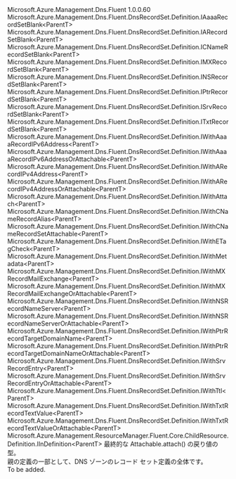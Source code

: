 <Type Name="IDefinition&lt;ParentT&gt;" FullName="Microsoft.Azure.Management.Dns.Fluent.DnsRecordSet.Definition.IDefinition&lt;ParentT&gt;">
  <TypeSignature Language="C#" Value="public interface IDefinition&lt;ParentT&gt; : Microsoft.Azure.Management.Dns.Fluent.DnsRecordSet.Definition.IAaaaRecordSetBlank&lt;ParentT&gt;, Microsoft.Azure.Management.Dns.Fluent.DnsRecordSet.Definition.IARecordSetBlank&lt;ParentT&gt;, Microsoft.Azure.Management.Dns.Fluent.DnsRecordSet.Definition.ICNameRecordSetBlank&lt;ParentT&gt;, Microsoft.Azure.Management.Dns.Fluent.DnsRecordSet.Definition.IMXRecordSetBlank&lt;ParentT&gt;, Microsoft.Azure.Management.Dns.Fluent.DnsRecordSet.Definition.INSRecordSetBlank&lt;ParentT&gt;, Microsoft.Azure.Management.Dns.Fluent.DnsRecordSet.Definition.IPtrRecordSetBlank&lt;ParentT&gt;, Microsoft.Azure.Management.Dns.Fluent.DnsRecordSet.Definition.ISrvRecordSetBlank&lt;ParentT&gt;, Microsoft.Azure.Management.Dns.Fluent.DnsRecordSet.Definition.ITxtRecordSetBlank&lt;ParentT&gt;, Microsoft.Azure.Management.Dns.Fluent.DnsRecordSet.Definition.IWithAaaaRecordIPv6Address&lt;ParentT&gt;, Microsoft.Azure.Management.Dns.Fluent.DnsRecordSet.Definition.IWithAaaaRecordIPv6AddressOrAttachable&lt;ParentT&gt;, Microsoft.Azure.Management.Dns.Fluent.DnsRecordSet.Definition.IWithARecordIPv4Address&lt;ParentT&gt;, Microsoft.Azure.Management.Dns.Fluent.DnsRecordSet.Definition.IWithARecordIPv4AddressOrAttachable&lt;ParentT&gt;, Microsoft.Azure.Management.Dns.Fluent.DnsRecordSet.Definition.IWithAttach&lt;ParentT&gt;, Microsoft.Azure.Management.Dns.Fluent.DnsRecordSet.Definition.IWithCNameRecordAlias&lt;ParentT&gt;, Microsoft.Azure.Management.Dns.Fluent.DnsRecordSet.Definition.IWithCNameRecordSetAttachable&lt;ParentT&gt;, Microsoft.Azure.Management.Dns.Fluent.DnsRecordSet.Definition.IWithETagCheck&lt;ParentT&gt;, Microsoft.Azure.Management.Dns.Fluent.DnsRecordSet.Definition.IWithMetadata&lt;ParentT&gt;, Microsoft.Azure.Management.Dns.Fluent.DnsRecordSet.Definition.IWithMXRecordMailExchange&lt;ParentT&gt;, Microsoft.Azure.Management.Dns.Fluent.DnsRecordSet.Definition.IWithMXRecordMailExchangeOrAttachable&lt;ParentT&gt;, Microsoft.Azure.Management.Dns.Fluent.DnsRecordSet.Definition.IWithNSRecordNameServer&lt;ParentT&gt;, Microsoft.Azure.Management.Dns.Fluent.DnsRecordSet.Definition.IWithNSRecordNameServerOrAttachable&lt;ParentT&gt;, Microsoft.Azure.Management.Dns.Fluent.DnsRecordSet.Definition.IWithPtrRecordTargetDomainName&lt;ParentT&gt;, Microsoft.Azure.Management.Dns.Fluent.DnsRecordSet.Definition.IWithPtrRecordTargetDomainNameOrAttachable&lt;ParentT&gt;, Microsoft.Azure.Management.Dns.Fluent.DnsRecordSet.Definition.IWithSrvRecordEntry&lt;ParentT&gt;, Microsoft.Azure.Management.Dns.Fluent.DnsRecordSet.Definition.IWithSrvRecordEntryOrAttachable&lt;ParentT&gt;, Microsoft.Azure.Management.Dns.Fluent.DnsRecordSet.Definition.IWithTtl&lt;ParentT&gt;, Microsoft.Azure.Management.Dns.Fluent.DnsRecordSet.Definition.IWithTxtRecordTextValue&lt;ParentT&gt;, Microsoft.Azure.Management.Dns.Fluent.DnsRecordSet.Definition.IWithTxtRecordTextValueOrAttachable&lt;ParentT&gt;, Microsoft.Azure.Management.ResourceManager.Fluent.Core.ChildResource.Definition.IInDefinition&lt;ParentT&gt;" />
  <TypeSignature Language="ILAsm" Value=".class public interface auto ansi abstract IDefinition`1&lt;ParentT&gt; implements class Microsoft.Azure.Management.Dns.Fluent.DnsRecordSet.Definition.IAaaaRecordSetBlank`1&lt;!ParentT&gt;, class Microsoft.Azure.Management.Dns.Fluent.DnsRecordSet.Definition.IARecordSetBlank`1&lt;!ParentT&gt;, class Microsoft.Azure.Management.Dns.Fluent.DnsRecordSet.Definition.ICNameRecordSetBlank`1&lt;!ParentT&gt;, class Microsoft.Azure.Management.Dns.Fluent.DnsRecordSet.Definition.IMXRecordSetBlank`1&lt;!ParentT&gt;, class Microsoft.Azure.Management.Dns.Fluent.DnsRecordSet.Definition.INSRecordSetBlank`1&lt;!ParentT&gt;, class Microsoft.Azure.Management.Dns.Fluent.DnsRecordSet.Definition.IPtrRecordSetBlank`1&lt;!ParentT&gt;, class Microsoft.Azure.Management.Dns.Fluent.DnsRecordSet.Definition.ISrvRecordSetBlank`1&lt;!ParentT&gt;, class Microsoft.Azure.Management.Dns.Fluent.DnsRecordSet.Definition.ITxtRecordSetBlank`1&lt;!ParentT&gt;, class Microsoft.Azure.Management.Dns.Fluent.DnsRecordSet.Definition.IWithAaaaRecordIPv6Address`1&lt;!ParentT&gt;, class Microsoft.Azure.Management.Dns.Fluent.DnsRecordSet.Definition.IWithAaaaRecordIPv6AddressOrAttachable`1&lt;!ParentT&gt;, class Microsoft.Azure.Management.Dns.Fluent.DnsRecordSet.Definition.IWithARecordIPv4Address`1&lt;!ParentT&gt;, class Microsoft.Azure.Management.Dns.Fluent.DnsRecordSet.Definition.IWithARecordIPv4AddressOrAttachable`1&lt;!ParentT&gt;, class Microsoft.Azure.Management.Dns.Fluent.DnsRecordSet.Definition.IWithAttach`1&lt;!ParentT&gt;, class Microsoft.Azure.Management.Dns.Fluent.DnsRecordSet.Definition.IWithCNameRecordAlias`1&lt;!ParentT&gt;, class Microsoft.Azure.Management.Dns.Fluent.DnsRecordSet.Definition.IWithCNameRecordSetAttachable`1&lt;!ParentT&gt;, class Microsoft.Azure.Management.Dns.Fluent.DnsRecordSet.Definition.IWithETagCheck`1&lt;!ParentT&gt;, class Microsoft.Azure.Management.Dns.Fluent.DnsRecordSet.Definition.IWithMetadata`1&lt;!ParentT&gt;, class Microsoft.Azure.Management.Dns.Fluent.DnsRecordSet.Definition.IWithMXRecordMailExchange`1&lt;!ParentT&gt;, class Microsoft.Azure.Management.Dns.Fluent.DnsRecordSet.Definition.IWithMXRecordMailExchangeOrAttachable`1&lt;!ParentT&gt;, class Microsoft.Azure.Management.Dns.Fluent.DnsRecordSet.Definition.IWithNSRecordNameServer`1&lt;!ParentT&gt;, class Microsoft.Azure.Management.Dns.Fluent.DnsRecordSet.Definition.IWithNSRecordNameServerOrAttachable`1&lt;!ParentT&gt;, class Microsoft.Azure.Management.Dns.Fluent.DnsRecordSet.Definition.IWithPtrRecordTargetDomainName`1&lt;!ParentT&gt;, class Microsoft.Azure.Management.Dns.Fluent.DnsRecordSet.Definition.IWithPtrRecordTargetDomainNameOrAttachable`1&lt;!ParentT&gt;, class Microsoft.Azure.Management.Dns.Fluent.DnsRecordSet.Definition.IWithSrvRecordEntry`1&lt;!ParentT&gt;, class Microsoft.Azure.Management.Dns.Fluent.DnsRecordSet.Definition.IWithSrvRecordEntryOrAttachable`1&lt;!ParentT&gt;, class Microsoft.Azure.Management.Dns.Fluent.DnsRecordSet.Definition.IWithTtl`1&lt;!ParentT&gt;, class Microsoft.Azure.Management.Dns.Fluent.DnsRecordSet.Definition.IWithTxtRecordTextValue`1&lt;!ParentT&gt;, class Microsoft.Azure.Management.Dns.Fluent.DnsRecordSet.Definition.IWithTxtRecordTextValueOrAttachable`1&lt;!ParentT&gt;, class Microsoft.Azure.Management.ResourceManager.Fluent.Core.ChildResource.Definition.IInDefinition`1&lt;!ParentT&gt;" />
  <TypeSignature Language="DocId" Value="T:Microsoft.Azure.Management.Dns.Fluent.DnsRecordSet.Definition.IDefinition`1" />
  <TypeSignature Language="VB.NET" Value="Public Interface IDefinition(Of ParentT)&#xA;Implements IAaaaRecordSetBlank(Of ParentT), IARecordSetBlank(Of ParentT), ICNameRecordSetBlank(Of ParentT), IInDefinition(Of ParentT), IMXRecordSetBlank(Of ParentT), INSRecordSetBlank(Of ParentT), IPtrRecordSetBlank(Of ParentT), ISrvRecordSetBlank(Of ParentT), ITxtRecordSetBlank(Of ParentT), IWithAaaaRecordIPv6Address(Of ParentT), IWithAaaaRecordIPv6AddressOrAttachable(Of ParentT), IWithARecordIPv4Address(Of ParentT), IWithARecordIPv4AddressOrAttachable(Of ParentT), IWithAttach(Of ParentT), IWithCNameRecordAlias(Of ParentT), IWithCNameRecordSetAttachable(Of ParentT), IWithETagCheck(Of ParentT), IWithMetadata(Of ParentT), IWithMXRecordMailExchange(Of ParentT), IWithMXRecordMailExchangeOrAttachable(Of ParentT), IWithNSRecordNameServer(Of ParentT), IWithNSRecordNameServerOrAttachable(Of ParentT), IWithPtrRecordTargetDomainName(Of ParentT), IWithPtrRecordTargetDomainNameOrAttachable(Of ParentT), IWithSrvRecordEntry(Of ParentT), IWithSrvRecordEntryOrAttachable(Of ParentT), IWithTtl(Of ParentT), IWithTxtRecordTextValue(Of ParentT), IWithTxtRecordTextValueOrAttachable(Of ParentT)" />
  <TypeSignature Language="F#" Value="type IDefinition&lt;'ParentT&gt; = interface&#xA;    interface IARecordSetBlank&lt;'ParentT&gt;&#xA;    interface IWithARecordIPv4Address&lt;'ParentT&gt;&#xA;    interface IWithARecordIPv4AddressOrAttachable&lt;'ParentT&gt;&#xA;    interface IWithAttach&lt;'ParentT&gt;&#xA;    interface IInDefinition&lt;'ParentT&gt;&#xA;    interface IWithTtl&lt;'ParentT&gt;&#xA;    interface IWithMetadata&lt;'ParentT&gt;&#xA;    interface IWithETagCheck&lt;'ParentT&gt;&#xA;    interface IAaaaRecordSetBlank&lt;'ParentT&gt;&#xA;    interface IWithAaaaRecordIPv6Address&lt;'ParentT&gt;&#xA;    interface IWithAaaaRecordIPv6AddressOrAttachable&lt;'ParentT&gt;&#xA;    interface ICNameRecordSetBlank&lt;'ParentT&gt;&#xA;    interface IWithCNameRecordAlias&lt;'ParentT&gt;&#xA;    interface IWithCNameRecordSetAttachable&lt;'ParentT&gt;&#xA;    interface IMXRecordSetBlank&lt;'ParentT&gt;&#xA;    interface IWithMXRecordMailExchange&lt;'ParentT&gt;&#xA;    interface IWithMXRecordMailExchangeOrAttachable&lt;'ParentT&gt;&#xA;    interface INSRecordSetBlank&lt;'ParentT&gt;&#xA;    interface IWithNSRecordNameServer&lt;'ParentT&gt;&#xA;    interface IWithNSRecordNameServerOrAttachable&lt;'ParentT&gt;&#xA;    interface IPtrRecordSetBlank&lt;'ParentT&gt;&#xA;    interface IWithPtrRecordTargetDomainName&lt;'ParentT&gt;&#xA;    interface IWithPtrRecordTargetDomainNameOrAttachable&lt;'ParentT&gt;&#xA;    interface ISrvRecordSetBlank&lt;'ParentT&gt;&#xA;    interface IWithSrvRecordEntry&lt;'ParentT&gt;&#xA;    interface IWithSrvRecordEntryOrAttachable&lt;'ParentT&gt;&#xA;    interface ITxtRecordSetBlank&lt;'ParentT&gt;&#xA;    interface IWithTxtRecordTextValue&lt;'ParentT&gt;&#xA;    interface IWithTxtRecordTextValueOrAttachable&lt;'ParentT&gt;" />
  <AssemblyInfo>
    <AssemblyName>Microsoft.Azure.Management.Dns.Fluent</AssemblyName>
    <AssemblyVersion>1.0.0.60</AssemblyVersion>
  </AssemblyInfo>
  <TypeParameters>
    <TypeParameter Name="ParentT" />
  </TypeParameters>
  <Interfaces>
    <Interface>
      <InterfaceName>Microsoft.Azure.Management.Dns.Fluent.DnsRecordSet.Definition.IAaaaRecordSetBlank&lt;ParentT&gt;</InterfaceName>
    </Interface>
    <Interface>
      <InterfaceName>Microsoft.Azure.Management.Dns.Fluent.DnsRecordSet.Definition.IARecordSetBlank&lt;ParentT&gt;</InterfaceName>
    </Interface>
    <Interface>
      <InterfaceName>Microsoft.Azure.Management.Dns.Fluent.DnsRecordSet.Definition.ICNameRecordSetBlank&lt;ParentT&gt;</InterfaceName>
    </Interface>
    <Interface>
      <InterfaceName>Microsoft.Azure.Management.Dns.Fluent.DnsRecordSet.Definition.IMXRecordSetBlank&lt;ParentT&gt;</InterfaceName>
    </Interface>
    <Interface>
      <InterfaceName>Microsoft.Azure.Management.Dns.Fluent.DnsRecordSet.Definition.INSRecordSetBlank&lt;ParentT&gt;</InterfaceName>
    </Interface>
    <Interface>
      <InterfaceName>Microsoft.Azure.Management.Dns.Fluent.DnsRecordSet.Definition.IPtrRecordSetBlank&lt;ParentT&gt;</InterfaceName>
    </Interface>
    <Interface>
      <InterfaceName>Microsoft.Azure.Management.Dns.Fluent.DnsRecordSet.Definition.ISrvRecordSetBlank&lt;ParentT&gt;</InterfaceName>
    </Interface>
    <Interface>
      <InterfaceName>Microsoft.Azure.Management.Dns.Fluent.DnsRecordSet.Definition.ITxtRecordSetBlank&lt;ParentT&gt;</InterfaceName>
    </Interface>
    <Interface>
      <InterfaceName>Microsoft.Azure.Management.Dns.Fluent.DnsRecordSet.Definition.IWithAaaaRecordIPv6Address&lt;ParentT&gt;</InterfaceName>
    </Interface>
    <Interface>
      <InterfaceName>Microsoft.Azure.Management.Dns.Fluent.DnsRecordSet.Definition.IWithAaaaRecordIPv6AddressOrAttachable&lt;ParentT&gt;</InterfaceName>
    </Interface>
    <Interface>
      <InterfaceName>Microsoft.Azure.Management.Dns.Fluent.DnsRecordSet.Definition.IWithARecordIPv4Address&lt;ParentT&gt;</InterfaceName>
    </Interface>
    <Interface>
      <InterfaceName>Microsoft.Azure.Management.Dns.Fluent.DnsRecordSet.Definition.IWithARecordIPv4AddressOrAttachable&lt;ParentT&gt;</InterfaceName>
    </Interface>
    <Interface>
      <InterfaceName>Microsoft.Azure.Management.Dns.Fluent.DnsRecordSet.Definition.IWithAttach&lt;ParentT&gt;</InterfaceName>
    </Interface>
    <Interface>
      <InterfaceName>Microsoft.Azure.Management.Dns.Fluent.DnsRecordSet.Definition.IWithCNameRecordAlias&lt;ParentT&gt;</InterfaceName>
    </Interface>
    <Interface>
      <InterfaceName>Microsoft.Azure.Management.Dns.Fluent.DnsRecordSet.Definition.IWithCNameRecordSetAttachable&lt;ParentT&gt;</InterfaceName>
    </Interface>
    <Interface>
      <InterfaceName>Microsoft.Azure.Management.Dns.Fluent.DnsRecordSet.Definition.IWithETagCheck&lt;ParentT&gt;</InterfaceName>
    </Interface>
    <Interface>
      <InterfaceName>Microsoft.Azure.Management.Dns.Fluent.DnsRecordSet.Definition.IWithMetadata&lt;ParentT&gt;</InterfaceName>
    </Interface>
    <Interface>
      <InterfaceName>Microsoft.Azure.Management.Dns.Fluent.DnsRecordSet.Definition.IWithMXRecordMailExchange&lt;ParentT&gt;</InterfaceName>
    </Interface>
    <Interface>
      <InterfaceName>Microsoft.Azure.Management.Dns.Fluent.DnsRecordSet.Definition.IWithMXRecordMailExchangeOrAttachable&lt;ParentT&gt;</InterfaceName>
    </Interface>
    <Interface>
      <InterfaceName>Microsoft.Azure.Management.Dns.Fluent.DnsRecordSet.Definition.IWithNSRecordNameServer&lt;ParentT&gt;</InterfaceName>
    </Interface>
    <Interface>
      <InterfaceName>Microsoft.Azure.Management.Dns.Fluent.DnsRecordSet.Definition.IWithNSRecordNameServerOrAttachable&lt;ParentT&gt;</InterfaceName>
    </Interface>
    <Interface>
      <InterfaceName>Microsoft.Azure.Management.Dns.Fluent.DnsRecordSet.Definition.IWithPtrRecordTargetDomainName&lt;ParentT&gt;</InterfaceName>
    </Interface>
    <Interface>
      <InterfaceName>Microsoft.Azure.Management.Dns.Fluent.DnsRecordSet.Definition.IWithPtrRecordTargetDomainNameOrAttachable&lt;ParentT&gt;</InterfaceName>
    </Interface>
    <Interface>
      <InterfaceName>Microsoft.Azure.Management.Dns.Fluent.DnsRecordSet.Definition.IWithSrvRecordEntry&lt;ParentT&gt;</InterfaceName>
    </Interface>
    <Interface>
      <InterfaceName>Microsoft.Azure.Management.Dns.Fluent.DnsRecordSet.Definition.IWithSrvRecordEntryOrAttachable&lt;ParentT&gt;</InterfaceName>
    </Interface>
    <Interface>
      <InterfaceName>Microsoft.Azure.Management.Dns.Fluent.DnsRecordSet.Definition.IWithTtl&lt;ParentT&gt;</InterfaceName>
    </Interface>
    <Interface>
      <InterfaceName>Microsoft.Azure.Management.Dns.Fluent.DnsRecordSet.Definition.IWithTxtRecordTextValue&lt;ParentT&gt;</InterfaceName>
    </Interface>
    <Interface>
      <InterfaceName>Microsoft.Azure.Management.Dns.Fluent.DnsRecordSet.Definition.IWithTxtRecordTextValueOrAttachable&lt;ParentT&gt;</InterfaceName>
    </Interface>
    <Interface>
      <InterfaceName>Microsoft.Azure.Management.ResourceManager.Fluent.Core.ChildResource.Definition.IInDefinition&lt;ParentT&gt;</InterfaceName>
    </Interface>
  </Interfaces>
  <Docs>
    <typeparam name="ParentT">最終的な Attachable.attach() の戻り値の型。</typeparam>
    <summary>
            親の定義の一部として、DNS ゾーンのレコード セット定義の全体です。
            </summary>
    <remarks>To be added.</remarks>
  </Docs>
  <Members />
</Type>